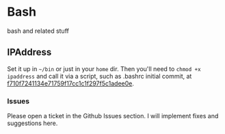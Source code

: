# Bash
bash and related stuff

## IPAddress

Set it up in `~/bin` or just in your `home` dir. Then you'll need to `chmod +x ipaddress` and call it via a script, such as .bashrc initial commit, at [f710f7241134e71759f17cc1c1f297f5c1adee0e](https://github.com/EidolonHost/Bash/commit/f710f7241134e71759f17cc1c1f297f5c1adee0e).

### Issues

Please open a ticket in the Github Issues section. I will implement fixes and suggestions here.
